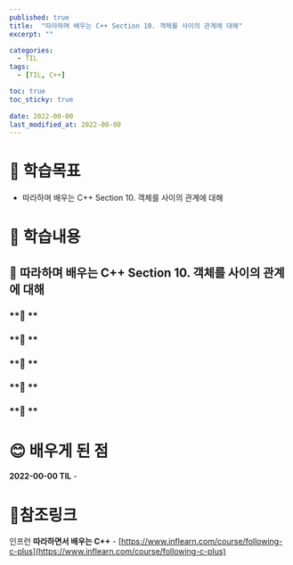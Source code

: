```yaml
---
published: true
title:  "따라하며 배우는 C++ Section 10. 객체를 사이의 관계에 대해"
excerpt: ""

categories:
  - TIL
tags:
  - [TIL, C++]

toc: true
toc_sticky: true
 
date: 2022-00-00
last_modified_at: 2022-00-00
---
```


# 🤔 학습목표
- 따라하며 배우는 C++ Section 10. 객체를 사이의 관계에 대해

# 📃 학습내용
## 📍 **따라하며 배우는 C++ Section 10. 객체를 사이의 관계에 대해**

### **🌱 **

### **🌱 **

### **🌱 **

### **🌱 **

### **🌱 **

# 😊 배우게 된 점
**2022-00-00 TIL** - 


# 📌참조링크
인프런 **따라하면서 배우는 C++** - [https://www.inflearn.com/course/following-c-plus](https://www.inflearn.com/course/following-c-plus)